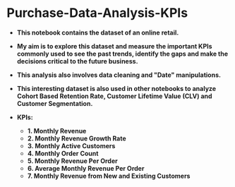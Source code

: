 # Purchase-Data-Analysis-KPIs
 
* **This notebook contains the dataset of an online retail.**
* **My aim is to explore this dataset and measure the important KPIs commonly used to see the past trends, identify the gaps and make the decisions critical to the future business.**
* **This analysis also involves data cleaning and "Date" manipulations.**
* **This interesting dataset is also used in other notebooks to analyze Cohort Based Retention Rate, Customer Lifetime Value (CLV) and Customer Segmentation.**


* **KPIs:**
    * **1. Monthly Revenue**
    * **2. Monthly Revenue Growth Rate**
    * **3. Monthly Active Customers**
    * **4. Monthly Order Count**
    * **5. Monthly Revenue Per Order**
    * **6. Average Monthly Revenue Per Order**
    * **7. Monthly Revenue from New and Existing Customers**
